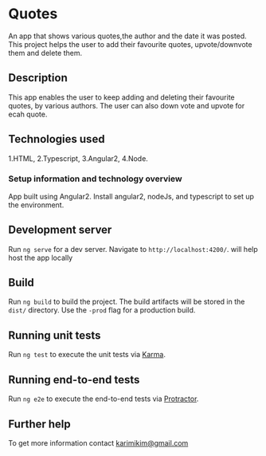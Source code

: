 # Quotes

An app that shows various quotes,the author and the date it was posted. This project helps the user to add their favourite quotes, upvote/downvote them and delete them.

## Description
This app enables the user to keep adding and deleting their favourite quotes, by various authors. The user can also down vote and upvote for ecah quote.

## Technologies used
1.HTML,
2.Typescript,
3.Angular2,
4.Node.

### Setup information and technology overview

App built using Angular2. Install angular2, nodeJs, and typescript to set up the environment.

## Development server

Run `ng serve` for a dev server. Navigate to `http://localhost:4200/`. will help host the app locally

## Build

Run `ng build` to build the project. The build artifacts will be stored in the `dist/` directory. Use the `-prod` flag for a production build.

## Running unit tests

Run `ng test` to execute the unit tests via [Karma](https://karma-runner.github.io).

## Running end-to-end tests

Run `ng e2e` to execute the end-to-end tests via [Protractor](http://www.protractortest.org/).

## Further help
To get more information contact karimikim@gmail.com 
